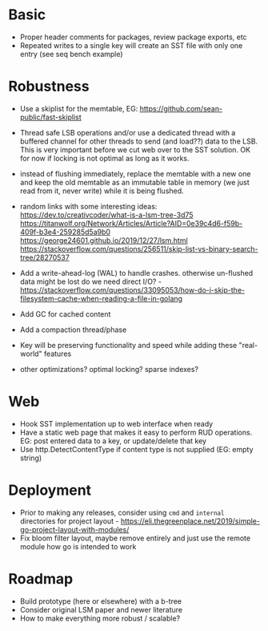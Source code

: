 # Basic
- Proper header comments for packages, review package exports, etc
- Repeated writes to a single key will create an SST file with only one entry (see seq bench example)

# Robustness
- Use a skiplist for the memtable, EG: https://github.com/sean-public/fast-skiplist
- Thread safe LSB operations and/or use a dedicated thread with a buffered channel for other threads to send (and load??) data to the LSB. This is very important before we cut web over to the SST solution. OK for now if locking is not optimal as long as it works.
- instead of flushing immediately, replace the memtable with a new one and keep the old memtable as an immutable table in memory (we just read from it, never write) while it is being flushed.
- random links with some interesting ideas:
  https://dev.to/creativcoder/what-is-a-lsm-tree-3d75
  https://titanwolf.org/Network/Articles/Article?AID=0e39c4d6-f59b-409f-b3e4-259285d5a9b0
  https://george24601.github.io/2019/12/27/lsm.html
  https://stackoverflow.com/questions/256511/skip-list-vs-binary-search-tree/28270537

- Add a write-ahead-log (WAL) to handle crashes. otherwise un-flushed data might be lost
  do we need direct I/O? - https://stackoverflow.com/questions/33095053/how-do-i-skip-the-filesystem-cache-when-reading-a-file-in-golang

- Add GC for cached content
- Add a compaction thread/phase
- Key will be preserving functionality and speed while adding these "real-world" features
- other optimizations? optimal locking? sparse indexes?

# Web 
- Hook SST implementation up to web interface when ready
- Have a static web page that makes it easy to perform RUD operations. EG: post entered data to a key, or update/delete that key
- Use http.DetectContentType if content type is not supplied (EG: empty string)

# Deployment
- Prior to making any releases, consider using `cmd` and `internal` directories for project layout - https://eli.thegreenplace.net/2019/simple-go-project-layout-with-modules/
- Fix bloom filter layout, maybe remove entirely and just use the remote module how go is intended to work

# Roadmap
- Build prototype (here or elsewhere) with a b-tree
- Consider original LSM paper and newer literature
- How to make everything more robust / scalable?
